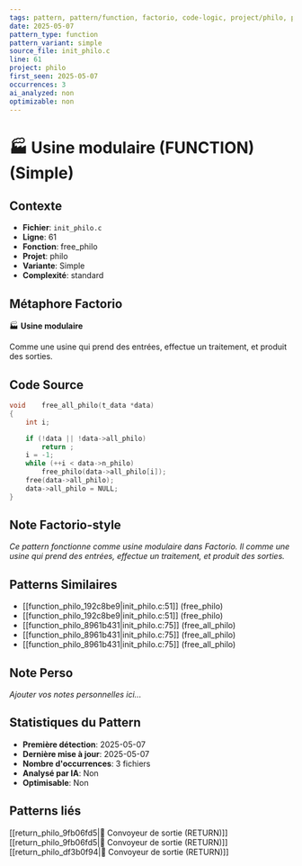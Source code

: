 ```yaml
---
tags: pattern, pattern/function, factorio, code-logic, project/philo, pattern/variant/simple
date: 2025-05-07
pattern_type: function
pattern_variant: simple
source_file: init_philo.c
line: 61
project: philo
first_seen: 2025-05-07
occurrences: 3
ai_analyzed: non
optimizable: non
---
```


# 🏭 Usine modulaire (FUNCTION) (Simple)

## Contexte
- **Fichier**: `init_philo.c`
- **Ligne**: 61
- **Fonction**: free_philo
- **Projet**: philo
- **Variante**: Simple
- **Complexité**: standard

## Métaphore Factorio
🏭 **Usine modulaire**

Comme une usine qui prend des entrées, effectue un traitement, et produit des sorties.

## Code Source
```c
void	free_all_philo(t_data *data)
{
	int	i;

	if (!data || !data->all_philo)
		return ;
	i = -1;
	while (++i < data->n_philo)
		free_philo(data->all_philo[i]);
	free(data->all_philo);
	data->all_philo = NULL;
}
```

## Note Factorio-style
*Ce pattern fonctionne comme usine modulaire dans Factorio. Il comme une usine qui prend des entrées, effectue un traitement, et produit des sorties.*

## Patterns Similaires
- [[function_philo_192c8be9|init_philo.c:51]] (free_philo)
- [[function_philo_192c8be9|init_philo.c:51]] (free_philo)
- [[function_philo_8961b431|init_philo.c:75]] (free_all_philo)
- [[function_philo_8961b431|init_philo.c:75]] (free_all_philo)
- [[function_philo_8961b431|init_philo.c:75]] (free_all_philo)

## Note Perso
*Ajouter vos notes personnelles ici...*

## Statistiques du Pattern
- **Première détection**: 2025-05-07
- **Dernière mise à jour**: 2025-05-07
- **Nombre d'occurrences**: 3 fichiers
- **Analysé par IA**: Non
- **Optimisable**: Non

## Patterns liés
[[return_philo_9fb06fd5|🚚 Convoyeur de sortie (RETURN)]]
[[return_philo_9fb06fd5|🚚 Convoyeur de sortie (RETURN)]]
[[return_philo_df3b0f94|🚚 Convoyeur de sortie (RETURN)]]
